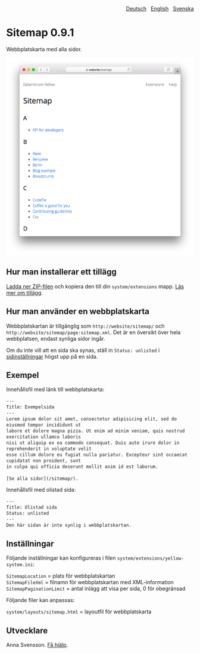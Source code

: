 <p align="right"><a href="README-de.md">Deutsch</a> &nbsp; <a href="README.md">English</a> &nbsp; <a href="README-sv.md">Svenska</a></p>

# Sitemap 0.9.1

Webbplatskarta med alla sidor.

<p align="center"><img src="SCREENSHOT.png" alt="Skärmdump"></p>

## Hur man installerar ett tillägg

[Ladda ner ZIP-filen](https://github.com/annaesvensson/yellow-sitemap/archive/refs/heads/main.zip) och kopiera den till din `system/extensions` mapp. [Läs mer om tillägg](https://github.com/annaesvensson/yellow-update/tree/main/README-sv.md).

## Hur man använder en webbplatskarta 

Webbplatskartan är tillgänglig som `http://website/sitemap/` och `http://website/sitemap/page:sitemap.xml`. Det är en översikt över hela webbplatsen, endast synliga sidor ingår.

Om du inte vill att en sida ska synas, ställ in `Status: unlisted` i [sidinställningar](https://github.com/annaesvensson/yellow-core/tree/main/README-sv.md#inställningar-page) högst upp på en sida.

## Exempel

Innehållsfil med länk till webbplatskarta:

    ---
    Title: Exempelsida
    ---
    Lorem ipsum dolor sit amet, consectetur adipisicing elit, sed do eiusmod tempor incididunt ut 
    labore et dolore magna pizza. Ut enim ad minim veniam, quis nostrud exercitation ullamco laboris 
    nisi ut aliquip ex ea commodo consequat. Duis aute irure dolor in reprehenderit in voluptate velit 
    esse cillum dolore eu fugiat nulla pariatur. Excepteur sint occaecat cupidatat non proident, sunt 
    in culpa qui officia deserunt mollit anim id est laborum.
    
    [Se alla sidor](/sitemap/).

Innehållsfil med olistad sida:

    ---
    Title: Olistad sida
    Status: unlisted
    ---
    Den här sidan är inte synlig i webbplatskartan.

## Inställningar

Följande inställningar kan konfigureras i filen `system/extensions/yellow-system.ini`:

`SitemapLocation` = plats för webbplatskartan  
`SitemapFileXml` = filnamn för webbplatskartan med XML-information  
`SitemapPaginationLimit` = antal inlägg att visa per sida, 0 för obegränsad  

Följande filer kan anpassas:

`system/layouts/sitemap.html` = layoutfil för webbplatskarta  

## Utvecklare

Anna Svensson. [Få hjälp](https://datenstrom.se/sv/yellow/help/).
